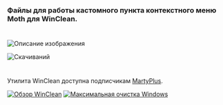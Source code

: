 ### Файлы для работы кастомного пункта контекстного меню Moth для WinClean.
#
![Описание изображения](https://i.ibb.co/HcGLzqv/A30168-FE-FE43-4-F44-A750-60846-E7531-F4.png)


![Скачиваний](https://img.shields.io/github/downloads/MartyFiles/Moth/Release/total?style=for-the-badge&label=Скачиваний&color=blue&logo=download)

#

Утилита WinClean доступна подписчикам [MartyPlus](https://t.me/martyfiles/1146).

[![Обзор WinClean](https://img.shields.io/badge/Обзор%20WinClean-red?style=for-the-badge&logo=youtube)](https://www.youtube.com/watch?v=5NBqbUUB1Pk)
[![Максимальная очистка Windows](https://img.shields.io/badge/Максимальная%20очистка%20Windows-red?style=for-the-badge&logo=youtube)](https://www.youtube.com/watch?v=id06E58oafI)


